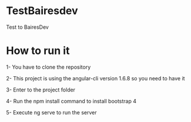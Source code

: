 # TestBairesdev

Test to BairesDev

# How to run it
1- You have to clone the repository

2- This project is using the angular-cli version 1.6.8 so you need to have it

3- Enter to the project folder

4- Run the npm install command to install bootstrap 4

5- Execute ng serve to run the server

